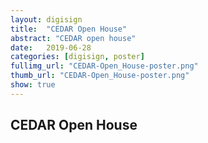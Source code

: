 ```yaml
---
layout: digisign
title:  "CEDAR Open House"
abstract: "CEDAR open house"
date:   2019-06-28
categories: [digisign, poster]
fullimg_url: "CEDAR-Open_House-poster.png"
thumb_url: "CEDAR-Open_House-poster.png"
show: true
---
```

## CEDAR Open House
